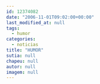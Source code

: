 ```yaml
---
id: 12374082
date: "2006-11-01T09:02:00+00:00"
last_modified_at: null
tags:
  - humor
categories:
  - noticias
title: "HUMOR"
sutia: null
chapeu: null
autor: null
imagem: null
---
```

<p> </p>
